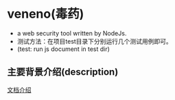 # veneno(毒药)
- a web security tool written by NodeJs.
- 测试方法：在项目test目录下分别运行几个测试用例即可。
- (test: run js document in test dir)

主要背景介绍(description)
------------------
[文档介绍](http://zhuyingda.com/docs/veneno.html)